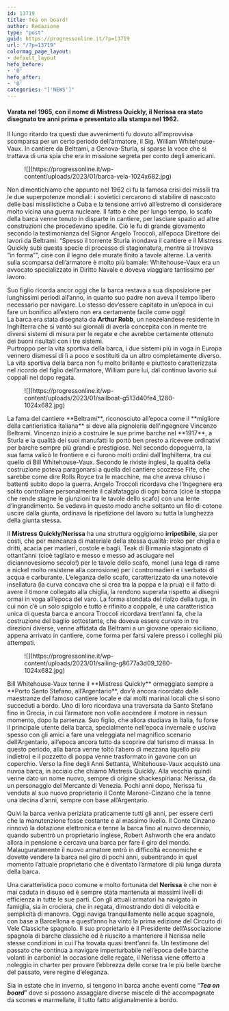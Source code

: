 ```yaml
---
id: 13719
title: Tea on board!
author: Redazione
type: "post"
guid: https://progressonline.it/?p=13719
url: "/?p=13719"
colormag_page_layout:
- default_layout
hefo_before:
- '0'
hefo_after:
- '0'
categories: "['NEWS']"
---
```


#### Varata nel 1965, con il nome di Mistress Quickly, il Nerissa era stato disegnato tre anni prima e presentato alla stampa nel 1962.

Il lungo ritardo tra questi due avvenimenti fu dovuto all’improvvisa scomparsa per un certo periodo dell’armatore, il Sig. William Whitehouse-Vaux. In cantiere da Beltrami, a Genova-Sturla, si sparse la voce che si trattava di una spia che era in missione segreta per conto degli americani.

<div class="wp-block-image"><figure class="aligncenter size-large is-resized">![](https://progressonline.it/wp-content/uploads/2023/01/barca-vela-1024x682.jpg)</figure></div>Non dimentichiamo che appunto nel 1962 ci fu la famosa crisi dei missili tra le due superpotenze mondiali: i sovietici cercarono di stabilire di nascosto delle basi missilistiche a Cuba e la tensione arrivò all’estremo di considerare molto vicina una guerra nucleare. Il fatto è che per lungo tempo, lo scafo della barca venne tenuto in disparte in cantiere, per lasciare spazio ad altre construzioni che procedevano spedite. Ciò le fu di grande giovamento secondo la testimonianza del Signor Angelo Troccoli, all’epoca Direttore dei lavori da Beltrami: “Spesso il torrente Sturla inondava il cantiere e il Mistress Quickly subì questa specie di processo di stagionatura, mentre si trovava “in forma””, cioè con il legno dele murate finito a tavole alterne. La verità sulla scomparsa dell’armatore è molto più bamale: Whitehouse-Vaux era un avvocato specializzato in Diritto Navale e doveva viaggiare tantissimo per lavoro.

Suo figlio ricorda ancor oggi che la barca restava a sua disposizione per lunghissimi periodi all’anno, in quanto suo padre non aveva il tempo libero necessario per navigare. Lo stesso dev’essere capitato in un’epoca in cui fare un bonifico all’estero non era certamente facile come oggi!  
La barca era stata disegnata da **Arthur Robb**, un neozelandese residente in Inghilterra che si vantò sui giornali di averla concepita con in mente tre diversi sistemi di misura per le regate e che avrebbe certamente ottenuto dei buoni risultati con i tre sistemi.  
Purtroppo per la vita sportiva della barca, i due sistemi più in voga in Europa vennero dismessi di lì a poco e sostituiti da un altro completamente diverso. La vita sportiva della barca non fu molto brillante e piuttosto caratterizzata nel ricordo del figlio dell’armatore, William pure lui, dal continuo lavorio sui coppali nel dopo regata.

<figure class="wp-block-image size-large">![](https://progressonline.it/wp-content/uploads/2023/01/sailboat-g513d40fe4_1280-1024x682.jpg)</figure>La fama del cantiere **Beltrami**, riconosciuto all’epoca come il **migliore della cantieristica italiana** si deve alla pignoleria dell’ingegnere Vincenzo Beltrami. Vincenzo inizió a costruire le sue prime barche nel **1917**, a Sturla e la qualità dei suoi manufatti lo portò ben presto a ricevere ordinativi per barche sempre più grandi e prestigiose. Nel secondo dopoguerra, la sua fama valicò le frontiere e ci furono molti ordini dall’Inghilterra, tra cui quello di Bill Whitehouse-Vaux. Secondo le riviste inglesi, la qualità della costruzione poteva paragonarsi a quella del cantiere scozzese Fife, che sarebbe come dire Rolls Royce tra le macchine, ma che aveva chiuso i battenti subito dopo la guerra. Angelo Troccoli ricordava che l’Ingegnere era solito controllare personalmente il calafataggio di ogni barca (cioè la stoppa che rende stagne le giunzioni tra le tavole dello scafo) con una lente d’ingrandimento. Se vedeva in questo modo anche soltanto un filo di cotone uscire dalla giunta, ordinava la ripetizione del lavoro su tutta la lunghezza della giunta stessa.

Il **Mistress Quickly/Nerissa** ha una struttura oggigiorno **irripetibile**, sia per costi, che per mancanza di materiale della stessa qualità: iroko per chiglia e dritti, acacia per madieri, costole e bagli. Teak di Birmania stagionato di ottant’anni (cioè tagliato e messo e messo ad asciugare nel diciannovesiomo secolo!) per le tavole dello scafo, monel (una lega di rame e nickel molto resistene alla corrosione) per i contromadieri e i serbatoi di acqua e carburante. L’eleganza dello scafo, caratterizzato da una notevole insellatura (la curva concava che si crea tra la poppa e la prua) e il fatto di avere il timone collegato alla chiglia, la rendono superata rispetto ai disegni ormai in voga all’epoca del varo. La forma stondata del rialzo della tuga, in cui non c’è un solo spigolo e tutto è rifinito a coppale, è una caratteristica unica di questa barca e ancora Troccoli ricordava trent’anni fa, che la costruzione del baglio sottostante, che doveva essere curvato in tre direzioni diverse, venne affidata da Beltrami a un giovane operaio siciliano, appena arrivato in cantiere, come forma per farsi valere presso i colleghi più attempati.

<div class="wp-block-image"><figure class="aligncenter size-large is-resized">![](https://progressonline.it/wp-content/uploads/2023/01/sailing-g8677a3d09_1280-1024x682.jpg)</figure></div>Bill Whitehouse-Vaux tenne il **Mistress Quickly** ormeggiato sempre a **Porto Santo Stefano, all’Argentario**, dov’è ancora ricordato dalle maestranze del famoso cantiere locale e dai molti marinai locali che si sono succeduti a bordo. Uno di loro ricordava una traversata da Santo Stefano fino in Grecia, in cui l’armatore non volle accendere il motore in nessun momento, dopo la partenza. Suo figlio, che allora studiava in Italia, fu forse il principale utente della barca, specialmente nell’epoca invernale e usciva spesso con gli amici a fare una veleggiata nel magnifico scenario dell’Argentario, all’epoca ancora tutto da scoprire dal turismo di massa. In questo periodo, alla barca venne tolto l’abero di mezzana (quello più indietro) e il pozzetto di poppa venne trasformato in gavone con un coperchio.  
Verso la fine degli Anni Settanta, Whitehouse-Vaux acquistò una nuvoa barca, in acciaio che chiamò Mistress Quickly. Alla vecchia quindi venne dato un nome nuovo, sempre di origine shackespiriana: Nerissa, da un personaggio del Mercante di Venezia. Pochi anni dopo, Nerissa fu venduta al suo nuovo proprietario il Conte Marone-Cinzano che la tenne una decina d’anni, sempre con base all’Argentario.

Quivi la barca veniva periziata praticamente tutti gli anni, per essere certi che la manutenzione fosse costante e al massimo livello. Il Conte Cinzano rinnovò la dotazione elettronica e tenne la barca fino al nuovo decennio, quando subentrò un proprietario inglese, Robert Ashworth che era andato allora in pensione e cercava una barca per fare il giro del mondo. Malauguratamente il nuovo armatore entrò in difficoltà economiche e dovette vendere la barca nel giro di pochi anni, subentrando in quel momento l’attuale proprietario che è diventato l’armatore di più lunga durata della barca.

  
Una caratteristica poco comune e molto fortunata del **Nerissa** è che non è mai caduta in disuso ed è sempre stata mantenuta ai massimi livelli di efficienza in tutte le sue parti. Con gli attuali armatori ha navigato in famiglia, sia in crociera, che in regata, dimostrando doti di velocità e semplicità di manovra. Oggi naviga tranquillamente nelle acque spagnole, con base a Barcellona e quest’anno ha vinto la prima edizione del Circuito di Vele Classiche spagnolo. Il suo proprietario è il Presidente dell’Associazione spagnola di barche classiche ed è riuscito a mantenere il Nerissa nelle stesse condizioni in cui l’ha trovata quasi trent’anni fa. Un testimone del passato che continua a navigare imperturbabile nell’epoca delle barche volanti in carbonio! In occasione delle regate, il Nerissa viene offerto a noleggio in charter per provare l’ebbrezza delle corse tra le più belle barche del passato, vere regine d’eleganza.

Sia in estate che in inverno, si tengono in barca anche eventi come “***Tea on board***” dove si possono assaggiare diverse miscele di thè accompagnate da scones e marmellate, il tutto fatto atigianalmente a bordo.